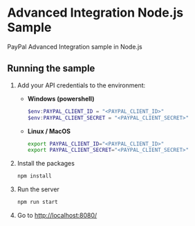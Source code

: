 # Advanced Integration Node.js Sample

PayPal Advanced Integration sample in Node.js

## Running the sample

1. Add your API credentials to the environment:

   - **Windows (powershell)**

     ```powershell
     $env:PAYPAL_CLIENT_ID = "<PAYPAL_CLIENT_ID>"
     $env:PAYPAL_CLIENT_SECRET = "<PAYPAL_CLIENT_SECRET>"
     ```

   - **Linux / MacOS**

     ```bash
     export PAYPAL_CLIENT_ID="<PAYPAL_CLIENT_ID>"
     export PAYPAL_CLIENT_SECRET="<PAYPAL_CLIENT_SECRET>"
     ```

2. Install the packages

   ```bash
   npm install
   ```

3. Run the server

   ```bash
   npm run start
   ```

4. Go to [http://localhost:8080/](http://localhost:8080/)
